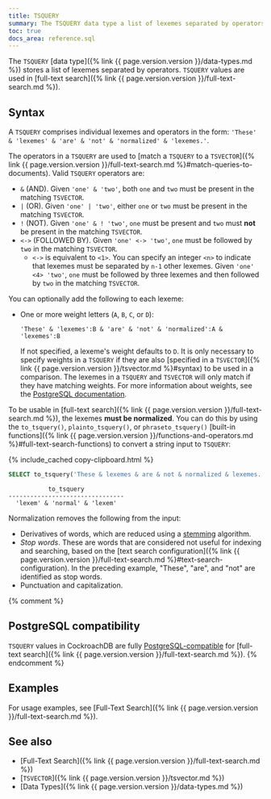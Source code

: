 ```yaml
---
title: TSQUERY
summary: The TSQUERY data type a list of lexemes separated by operators, and is used in full-text search.
toc: true
docs_area: reference.sql
---
```


The `TSQUERY` [data type]({% link {{ page.version.version }}/data-types.md %}) stores a list of lexemes separated by operators. `TSQUERY` values are used in [full-text search]({% link {{ page.version.version }}/full-text-search.md %}).

## Syntax

A `TSQUERY` comprises individual lexemes and operators in the form: `'These' & 'lexemes' & 'are' & 'not' & 'normalized' & 'lexemes.'`.

The operators in a `TSQUERY` are used to [match a `TSQUERY` to a `TSVECTOR`]({% link {{ page.version.version }}/full-text-search.md %}#match-queries-to-documents). Valid `TSQUERY` operators are:

- `&` (AND). Given `'one' & 'two'`, both `one` and `two` must be present in the matching `TSVECTOR`.
- `|` (OR). Given `'one' | 'two'`, either `one` or `two` must be present in the matching `TSVECTOR`.
- `!` (NOT). Given `'one' & ! 'two'`, `one` must be present and `two` must **not** be present in the matching `TSVECTOR`.
- `<->` (FOLLOWED BY). Given `'one' <-> 'two'`, `one` must be followed by `two` in the matching `TSVECTOR`.
	- `<->` is equivalent to `<1>`. You can specify an integer `<n>` to indicate that lexemes must be separated by `n-1` other lexemes. Given `'one' <4> 'two'`, `one` must be followed by three lexemes and then followed by `two` in the matching `TSVECTOR`.

You can optionally add the following to each lexeme:

- One or more weight letters (`A`, `B`, `C`, or `D`): 

	`'These' & 'lexemes':B & 'are' & 'not' & 'normalized':A & 'lexemes':B`

	If not specified, a lexeme's weight defaults to `D`. It is only necessary to specify weights in a `TSQUERY` if they are also [specified in a `TSVECTOR`]({% link {{ page.version.version }}/tsvector.md %}#syntax) to be used in a comparison. The lexemes in a `TSQUERY` and `TSVECTOR` will only match if they have matching weights. For more information about weights, see the [PostgreSQL documentation](https://www.postgresql.org/docs/15/datatype-textsearch.html#DATATYPE-TSQUERY).

To be usable in [full-text search]({% link {{ page.version.version }}/full-text-search.md %}), the lexemes **must be normalized**. You can do this by using the `to_tsquery()`, `plainto_tsquery()`, or `phraseto_tsquery()` [built-in functions]({% link {{ page.version.version }}/functions-and-operators.md %}#full-text-search-functions) to convert a string input to `TSQUERY`:

{% include_cached copy-clipboard.html %}
~~~ sql
SELECT to_tsquery('These & lexemes & are & not & normalized & lexemes.');
~~~

~~~
           to_tsquery
--------------------------------
  'lexem' & 'normal' & 'lexem'
~~~

Normalization removes the following from the input:

- Derivatives of words, which are reduced using a [stemming](https://wikipedia.org/wiki/Stemming) algorithm. 
- *Stop words*. These are words that are considered not useful for indexing and searching, based on the [text search configuration]({% link {{ page.version.version }}/full-text-search.md %}#text-search-configuration). In the preceding example, "These", "are", and "not" are identified as stop words.
- Punctuation and capitalization.

{% comment %}
## PostgreSQL compatibility

`TSQUERY` values in CockroachDB are fully [PostgreSQL-compatible](https://www.postgresql.org/docs/15/datatype-textsearch.html#DATATYPE-TSQUERY) for [full-text search]({% link {{ page.version.version }}/full-text-search.md %}).
{% endcomment %}

## Examples

For usage examples, see [Full-Text Search]({% link {{ page.version.version }}/full-text-search.md %}).

## See also

- [Full-Text Search]({% link {{ page.version.version }}/full-text-search.md %})
- [`TSVECTOR`]({% link {{ page.version.version }}/tsvector.md %})
- [Data Types]({% link {{ page.version.version }}/data-types.md %})